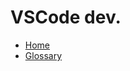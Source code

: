 # VSCode dev.

* [Home][home]
* [Glossary](/glossary.md)

[home]: /index.md
[logo]: /images/logo.png